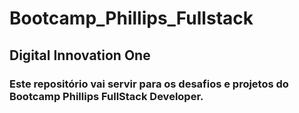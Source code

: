 # Bootcamp_Phillips_Fullstack
## Digital Innovation One
### Este repositório vai servir para os desafios e projetos do Bootcamp Phillips FullStack Developer.
